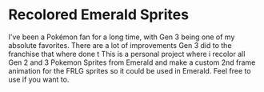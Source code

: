 # Recolored Emerald Sprites
I've been a Pokémon fan for a long time, with Gen 3 being one of my absolute favorites. There are a lot of improvements Gen 3 did to the franchise that where done t
This is a personal project where i recolor all Gen 2 and 3 Pokemon Sprites from Emerald and make a custom 2nd frame animation for the FRLG sprites so it could be used in Emerald. Feel free to use if you want to.
<!--stackedit_data:
eyJoaXN0b3J5IjpbLTU4OTY5MTc0NF19
-->